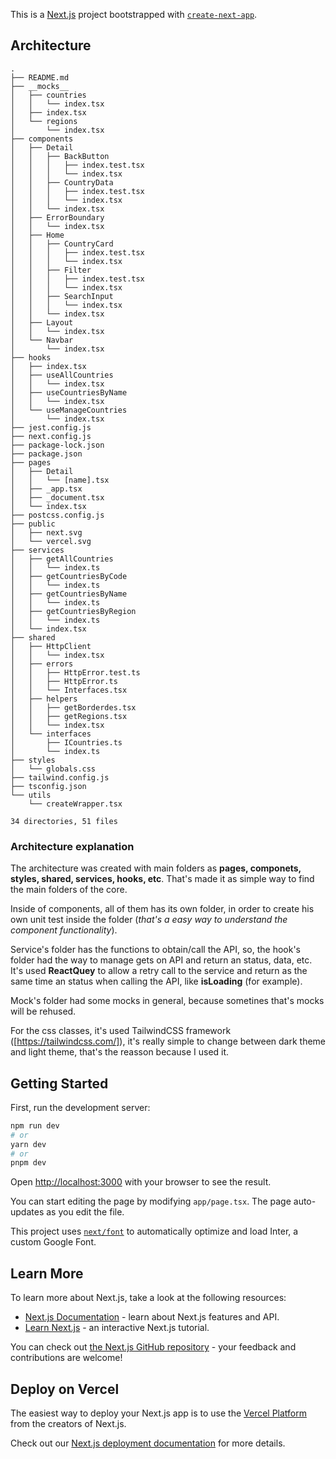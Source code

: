 This is a [Next.js](https://nextjs.org/) project bootstrapped with [`create-next-app`](https://github.com/vercel/next.js/tree/canary/packages/create-next-app).


## Architecture
```
.
├── README.md
├── __mocks__
│   ├── countries
│   │   └── index.tsx
│   ├── index.tsx
│   └── regions
│       └── index.tsx
├── components
│   ├── Detail
│   │   ├── BackButton
│   │   │   ├── index.test.tsx
│   │   │   └── index.tsx
│   │   ├── CountryData
│   │   │   ├── index.test.tsx
│   │   │   └── index.tsx
│   │   └── index.tsx
│   ├── ErrorBoundary
│   │   └── index.tsx
│   ├── Home
│   │   ├── CountryCard
│   │   │   ├── index.test.tsx
│   │   │   └── index.tsx
│   │   ├── Filter
│   │   │   ├── index.test.tsx
│   │   │   └── index.tsx
│   │   ├── SearchInput
│   │   │   └── index.tsx
│   │   └── index.tsx
│   ├── Layout
│   │   └── index.tsx
│   └── Navbar
│       └── index.tsx
├── hooks
│   ├── index.tsx
│   ├── useAllCountries
│   │   └── index.tsx
│   ├── useCountriesByName
│   │   └── index.tsx
│   └── useManageCountries
│       └── index.tsx
├── jest.config.js
├── next.config.js
├── package-lock.json
├── package.json
├── pages
│   ├── Detail
│   │   └── [name].tsx
│   ├── _app.tsx
│   ├── _document.tsx
│   └── index.tsx
├── postcss.config.js
├── public
│   ├── next.svg
│   └── vercel.svg
├── services
│   ├── getAllCountries
│   │   └── index.ts
│   ├── getCountriesByCode
│   │   └── index.ts
│   ├── getCountriesByName
│   │   └── index.ts
│   ├── getCountriesByRegion
│   │   └── index.ts
│   └── index.tsx
├── shared
│   ├── HttpClient
│   │   └── index.tsx
│   ├── errors
│   │   ├── HttpError.test.ts
│   │   ├── HttpError.ts
│   │   └── Interfaces.tsx
│   ├── helpers
│   │   ├── getBorderdes.tsx
│   │   ├── getRegions.tsx
│   │   └── index.tsx
│   └── interfaces
│       ├── ICountries.ts
│       └── index.ts
├── styles
│   └── globals.css
├── tailwind.config.js
├── tsconfig.json
└── utils
    └── createWrapper.tsx

34 directories, 51 files
```

### Architecture explanation

The architecture was created with main folders as **pages, componets, styles, shared, services, hooks, etc**. That's made it as simple way to find the main folders of the core.

Inside of components, all of them has its own folder, in order to create his own unit test inside the folder (*that's a easy way to understand the component functionality*).

Service's folder has the functions to obtain/call the API, so, the hook's folder had the way to manage gets on API and return an status, data, etc. It's used **ReactQuey** to allow a retry call to the service and return as the same time an status when calling the API, like **isLoading** (for example).

Mock's folder had some mocks in general, because sometines that's mocks will be rehused.

For the css classes, it's used TailwindCSS framework ([https://tailwindcss.com/]), it's really simple to change between dark theme and light theme, that's the reasson because I used it.

## Getting Started

First, run the development server:

```bash
npm run dev
# or
yarn dev
# or
pnpm dev
```

Open [http://localhost:3000](http://localhost:3000) with your browser to see the result.

You can start editing the page by modifying `app/page.tsx`. The page auto-updates as you edit the file.

This project uses [`next/font`](https://nextjs.org/docs/basic-features/font-optimization) to automatically optimize and load Inter, a custom Google Font.

## Learn More

To learn more about Next.js, take a look at the following resources:

- [Next.js Documentation](https://nextjs.org/docs) - learn about Next.js features and API.
- [Learn Next.js](https://nextjs.org/learn) - an interactive Next.js tutorial.

You can check out [the Next.js GitHub repository](https://github.com/vercel/next.js/) - your feedback and contributions are welcome!

## Deploy on Vercel

The easiest way to deploy your Next.js app is to use the [Vercel Platform](https://vercel.com/new?utm_medium=default-template&filter=next.js&utm_source=create-next-app&utm_campaign=create-next-app-readme) from the creators of Next.js.

Check out our [Next.js deployment documentation](https://nextjs.org/docs/deployment) for more details.
